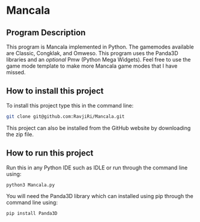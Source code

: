 Mancala
==============
Program Description
--------------
This program is Mancala implemented in Python. The gamemodes available are Classic, Congklak, and Omweso. This program uses the Panda3D libraries and an *optional* Pmw (Python Mega Widgets). Feel free to use the game mode template to make more Mancala game modes that I have missed.

How to install this project
--------------
To install this project type this in the command line:
```bash
git clone git@github.com:RavjiRi/Mancala.git
```

This project can also be installed from the GitHub website by downloading the zip file.

How to run this project
--------------
Run this in any Python IDE such as IDLE or run through the command line using:
```bash
python3 Mancala.py
```

You will need the Panda3D library which can installed using pip through the command line using:
```bash
pip install Panda3D
```
